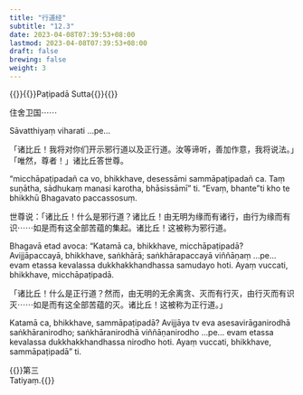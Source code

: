```yaml
---
title: "行道经"
subtitle: "12.3"
date: 2023-04-08T07:39:53+08:00
lastmod: 2023-04-08T07:39:53+08:00
draft: false
brewing: false
weight: 3
---
```



{{<subtitle>}}{{<suttalink src="sn12.3">}}Paṭipadā Sutta{{</suttalink>}}{{</subtitle>}}

住舍卫国⋯⋯

Sāvatthiyaṃ viharati …pe…

「诸比丘！我将对你们开示邪行道以及正行道。汝等谛听，善加作意，我将说法。」「唯然，尊者！」诸比丘答世尊。

“micchāpaṭipadañ ca vo, bhikkhave, desessāmi sammāpaṭipadañ ca. Taṃ suṇātha, sādhukaṃ manasi karotha, bhāsissāmī” ti. “Evaṃ, bhante”ti kho te bhikkhū Bhagavato paccassosuṃ.

世尊说：「诸比丘！什么是邪行道？诸比丘！由无明为缘而有诸行，由行为缘而有识⋯⋯如是而有这全部苦蕴的集起。诸比丘！这被称为邪行道。

Bhagavā etad avoca: “Katamā ca, bhikkhave, micchāpaṭipadā? Avijjāpaccayā, bhikkhave, saṅkhārā; saṅkhārapaccayā viññāṇaṃ …pe… evam etassa kevalassa dukkhakkhandhassa samudayo hoti. Ayaṃ vuccati, bhikkhave, micchāpaṭipadā.

「诸比丘！什么是正行道？然而，由无明的无余离贪、灭而有行灭，由行灭而有识灭⋯⋯如是而有这全部苦蕴的灭。诸比丘！这被称为正行道。」

Katamā ca, bhikkhave, sammāpaṭipadā? Avijjāya tv eva asesavirāganirodhā saṅkhāranirodho; saṅkhāranirodhā viññāṇanirodho …pe… evam etassa kevalassa dukkhakkhandhassa nirodho hoti. Ayaṃ vuccati, bhikkhave, sammāpaṭipadā” ti.


{{<eof>}}第三<br>Tatiyaṃ.{{</eof>}}